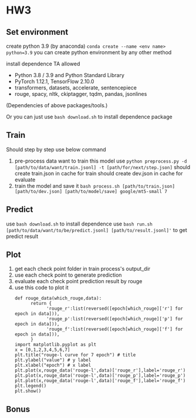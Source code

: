 # HW3

## Set environment

create python 3.9 (by anaconda)
`conda create --name <env name> python=3.9`
you can create python environment by any other method

install dependence TA allowed

- Python 3.8 / 3.9 and Python Standard Library
- PyTorch 1.12.1, TensorFlow 2.10.0
- transformers, datasets, accelerate, sentencepiece
- rouge, spacy, nltk, ckiptagger, tqdm, pandas, jsonlines

(Dependencies of above packages/tools.)

Or you can just use `bash download.sh` to install dependence package

## Train

Should step by step use below command

1. pre-process data want to train this model
   use `python preprocess.py -d [path/to/data/want/train.jsonl] -t [path/for/next/step.json]`
   should create train.json in cache for train
   should create dev.json in cache for evaluate
2. train the model and save it
   `bash process.sh [path/to/train.json] [path/to/dev.json] [path/to/model/save] google/mt5-small 7`

## Predict

use `bash download.sh` to install dependence
use `bash run.sh [path/to/data/want/to/be/predict.jsonl] [path/to/result.jsonl]'` to get predict result

## Plot

1. get each check point folder in train process's output_dir
2. use each check point to generate prediction
3. evaluate each check point prediction result by rouge
4. use this code to plot it
   ```
   def rouge_data(which_rouge,data):
         return {
               'rouge_r':list(reversed([epoch[which_rouge]['r'] for epoch in data])),
               'rouge_p':list(reversed([epoch[which_rouge]['p'] for epoch in data])),
               'rouge_f':list(reversed([epoch[which_rouge]['f'] for epoch in data])),
         }
   import matplotlib.pyplot as plt
   x = [0,1,2,3,4,5,6,7]
   plt.title("rouge-l curve for 7 epoch") # title
   plt.ylabel("value") # y label
   plt.xlabel("epoch") # x label
   plt.plot(x,rouge_data('rouge-l',data)['rouge_r'],label='rouge_r')
   plt.plot(x,rouge_data('rouge-l',data)['rouge_p'],label='rouge_p')
   plt.plot(x,rouge_data('rouge-l',data)['rouge_f'],label='rouge_f')
   plt.legend()
   plt.show()
   ```

## Bonus
